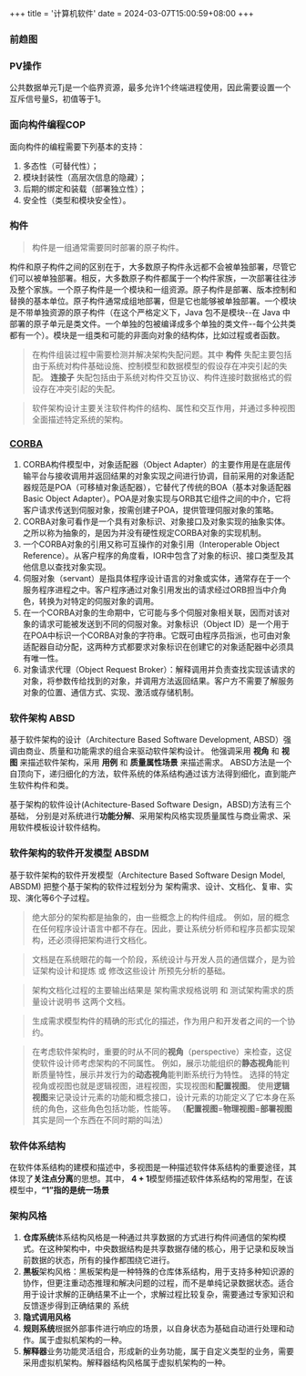 +++
title = '计算机软件'
date = 2024-03-07T15:00:59+08:00
+++



### 前趋图

### PV操作
公共数据单元Tj是一个临界资源，最多允许1个终端进程使用，因此需要设置一个互斥信号量S，初值等于1。

### 面向构件编程COP
面向构件的编程需要下列基本的支持：
1. 多态性（可替代性）；
2. 模块封装性（高层次信息的隐藏）；
3. 后期的绑定和装载（部署独立性）；
4. 安全性（类型和模块安全性）。

### 构件
> 构件是一组通常需要同时部署的原子构件。 

构件和原子构件之间的区别在于，大多数原子构件永远都不会被单独部署，尽管它们可以被单独部署。相反，大多数原子构件都属于一个构件家族，一次部署往往涉及整个家族。一个原子构件是一个模块和一组资源。原子构件是部署、版本控制和替换的基本单位。原子构件通常成组地部署，但是它也能够被单独部署。一个模块是不带单独资源的原子构件（在这个严格定义下，Java 包不是模块--在 Java 中部署的原子单元是类文件。一个单独的包被编译成多个单独的类文件--每个公共类都有一个）。模块是一组类和可能的非面向对象的结构体，比如过程或者函数。

> 在构件组装过程中需要检测并解决架构失配问题。其中 **构件** 失配主要包括由于系统对构件基础设施、控制模型和数据模型的假设存在冲突引起的失配。 **连接子** 失配包括由于系统对构件交互协议、构件连接时数据格式的假设存在冲突引起的失配。

> 软件架构设计主要关注软件构件的结构、属性和交互作用，并通过多种视图全面描述特定系统的架构。

### [CORBA](https://blog.51cto.com/universsky/5650040)
1. CORBA构件模型中，对象适配器（Object Adapter）的主要作用是在底层传输平台与接收调用并返回结果的对象实现之间进行协调，目前采用的对象适配器规范是POA（可移植对象适配器），它替代了传统的BOA（基本对象适配器 Basic Object Adapter）。POA是对象实现与ORB其它组件之间的中介，它将客户请求传送到伺服对象，按需创建子POA，提供管理伺服对象的策略。
2. CORBA对象可看作是一个具有对象标识、对象接口及对象实现的抽象实体。之所以称为抽象的，是因为并没有硬性规定CORBA对象的实现机制。
3. 一个CORBA对象的引用又称可互操作的对象引用（Interoperable Object Reference）。从客户程序的角度看，IOR中包含了对象的标识、接口类型及其他信息以查找对象实现。
4. 伺服对象（servant）是指具体程序设计语言的对象或实体，通常存在于一个服务程序进程之中。客户程序通过对象引用发出的请求经过ORB担当中介角色，转换为对特定的伺服对象的调用。
5. 在一个CORBA对象的生命期中，它可能与多个伺服对象相关联，因而对该对象的请求可能被发送到不同的伺服对象。对象标识（Object ID）是一个用于在POA中标识一个CORBA对象的字符串。它既可由程序员指派，也可由对象适配器自动分配，这两种方式都要求对象标识在创建它的对象适配器中必须具有唯一性。
6. 对象请求代理（Object Request Broker）：解释调用并负责查找实现该请求的对象，将参数传给找到的对象，并调用方法返回结果。客户方不需要了解服务对象的位置、通信方式、实现、激活或存储机制。



### 软件架构 ABSD
基于软件架构的设计（Architecture Based Software Development, ABSD）强调由商业、质量和功能需求的组合来驱动软件架构设计。 
他强调采用 **视角** 和 **视图** 来描述软件架构，采用 **用例** 和 **质量属性场景** 来描述需求。
ABSD方法是一个自顶向下，递归细化的方法，软件系统的体系结构通过该方法得到细化，直到能产生软件构件和类。

基于架构的软件设计(Achitecture-Based Software Design，ABSD)方法有三个基础，
分别是对系统进行**功能分解**、采用架构风格实现质量属性与商业需求、采用软件模板设计软件结构。

### 软件架构的软件开发模型 ABSDM
基于软件架构的软件开发模型（Architecture Based Software Design Model, ABSDM) 把整个基于架构的软件过程划分为 架构需求、设计、文档化、复审、实现、演化等6个子过程。

> 绝大部分的架构都是抽象的，由一些概念上的构件组成。 例如，层的概念在任何程序设计语言中都不存在。因此，要让系统分析师和程序员都实现架构，还必须得把架构进行文档化。

> 文档是在系统眼花的每一个阶段，系统设计与开发人员的通信媒介，是为验证架构设计和提炼 或 修改这些设计 所预先分析的基础。

> 架构文档化过程的主要输出结果是 架构需求规格说明 和 测试架构需求的质量设计说明书 这两个文档。

> 生成需求模型构件的精确的形式化的描述，作为用户和开发者之间的一个协约。

> 在考虑软件架构时，重要的时从不同的**视角**（perspective）来检查，这促使软件设计师考虑架构的不同属性。
例如，展示功能组织的**静态视角**能判断质量特性，展示并发行为的**动态视角**能判断系统行为特性。
选择的特定视角或视图也就是逻辑视图，进程视图，实现视图和**配置视图**。
使用**逻辑视图**来记录设计元素的功能和概念接口，设计元素的功能定义了它本身在系统的角色，这些角色包括功能，性能等。
（**配置视图**=**物理视图**=**部署视图** 其实是同一个东西在不同时期的叫法）



### 软件体系结构
在软件体系结构的建模和描述中，多视图是一种描述软件体系结构的重要途径，其体现了**关注点分离**的思想。其中， **4 + 1**模型师描述软件体系结构的常用型，在该模型中，**“1”**指的是**统一场景**

### 架构风格
1. **仓库系统**体系结构风格是一种通过共享数据的方式进行构件间通信的架构模式。在这种架构中，中央数据结构是共享数据存储的核心，用于记录和反映当前数据的状态，所有的操作都围绕它进行。
2. **黑板**架构风格：黑板架构是一种特殊的仓库体系结构，用于支持多种知识源的协作，但更注重动态推理和解决问题的过程，而不是单纯记录数据状态。适合用于设计求解的正确结果不止一个，求解过程比较复杂，需要通过专家知识和反馈逐步得到正确结果的 系统
3. **隐式调用风格**
4. **规则系统**根据外部事件进行响应的场景，以自身状态为基础自动进行处理和动作。属于虚拟机架构的一种。
5. **解释器**业务功能灵活组合，形成新的业务功能，属于自定义类型的业务，需要采用虚拟机架构。解释器结构风格属于虚拟机架构的一种。
